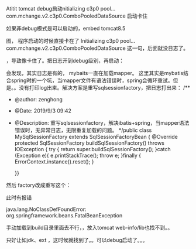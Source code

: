 Atitit tomcat debug启动nitializing c3p0 pool... com.mchange.v2.c3p0.ComboPooledDataSource 启动卡住

如果非debug模式是可以启动的，embed tomcat8.5 

图， 程序启动的时候直接卡在了 Initializing c3p0 pool... com.mchange.v2.c3p0.ComboPooledDataSource 这一句，后面就没日志了。

，导致像卡住了。把日志开到debug级别，再启动：

会发现，其实日志是有的， mybaits一直在加载mapper。
这里其实是mybatis结合spring时的一个坑，当mapper文件有语法错误时，spring会循环重试。但是。。没有打印log出来。解决方案是重写sqlsessionfactory，把日志打出来：
/**
 * @author: zenghong
 * @Date: 2019/9/3 09:42
 * @Description: 重写sqlsessionfactory，解决ibatis+spring，当mapper语法错误时，无异常日志，无限重复加载的问题。
 */public class MySqlSessionFactory extends SqlSessionFactoryBean {
    @Override
    protected SqlSessionFactory buildSqlSessionFactory() throws IOException {
        try {
            return super.buildSqlSessionFactory();
        }catch (Exception e){
            e.printStackTrace();
            throw e;
        }finally {
            ErrorContext.instance().reset();
        }

    }}


然后 factory改成重写这个：
 <bean id="writeSqlSessionFactory" class="com.jccfc.worker.center.dal.MySqlSessionFactory">
    <!--<bean id="writeSqlSessionFactory" class="org.mybatis.spring.SqlSessionFactoryBean">-->
        <property name="dataSource" ref="writeDataSource"/>
        <property name="configLocation" value="classpath:mybatis/mybatis-config.xml"/>
        <property name="mapperLocations" value="classpath:mybatis/mapper/*.xml"/>
    </bean>


 此时有报错

java.lang.NoClassDefFoundError: org.springframework.beans.FatalBeanException

手动加载到build目录里面去不行，，放入tomcat web-info/lib也找不到。。

只好让如jdk、ext ，这时候就找到了。。可以debug启动了。。。




